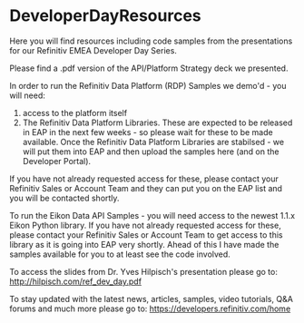 # DeveloperDayResources

Here you will find resources including code samples from the presentations for our Refinitiv EMEA Developer Day Series.

Please find a .pdf version of the API/Platform Strategy deck we presented.

In order to run the Refinitiv Data Platform (RDP) Samples we demo'd - you will need:
1) access to the platform itself 
2) The Refinitiv Data Platform Libraries. These are expected to be released in EAP in the next few weeks - 
so please wait for these to be made available. Once the Refinitiv Data Platform Libraries are stabilsed - we will put them into EAP and then upload the samples here (and on the Developer Portal). 

If you have not already requested access for these, please contact your Refinitiv Sales or Account Team and they can put you on the EAP list and you will be contacted shortly.

To run the Eikon Data API Samples - you will need access to the newest 1.1.x Eikon Python library. If you have not already requested access for these, please contact your Refinitiv Sales or Account Team to get access to this library as it is going into EAP very shortly. Ahead of this I have made the samples available for you to at least see the code involved. 

To access the slides from Dr. Yves Hilpisch's presentation please go to: http://hilpisch.com/ref_dev_day.pdf 

To stay updated with the latest news, articles, samples, video tutorials, Q&A forums and much more please go to: https://developers.refinitiv.com/home 


